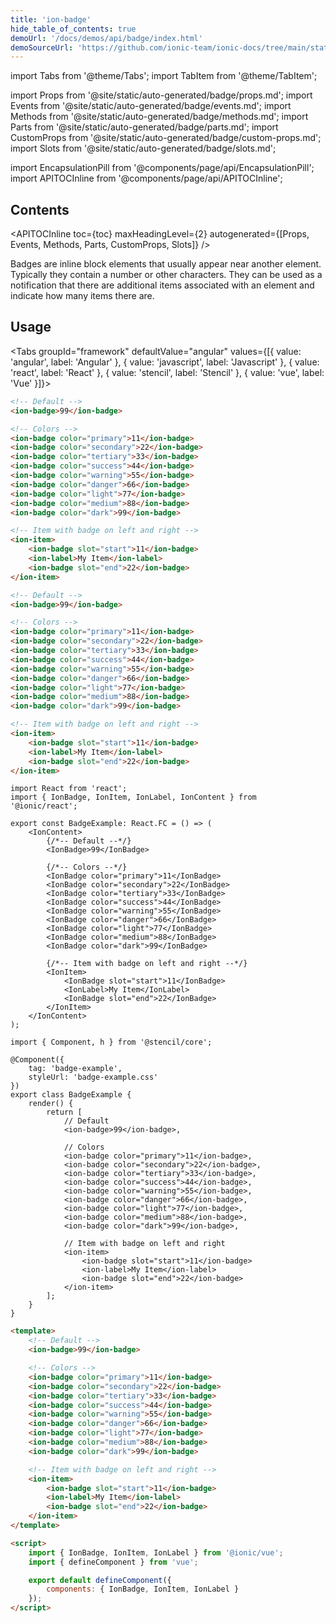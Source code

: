 ```yaml
---
title: 'ion-badge'
hide_table_of_contents: true
demoUrl: '/docs/demos/api/badge/index.html'
demoSourceUrl: 'https://github.com/ionic-team/ionic-docs/tree/main/static/demos/api/badge/index.html'
---
```


import Tabs from '@theme/Tabs';
import TabItem from '@theme/TabItem';

import Props from '@site/static/auto-generated/badge/props.md';
import Events from '@site/static/auto-generated/badge/events.md';
import Methods from '@site/static/auto-generated/badge/methods.md';
import Parts from '@site/static/auto-generated/badge/parts.md';
import CustomProps from '@site/static/auto-generated/badge/custom-props.md';
import Slots from '@site/static/auto-generated/badge/slots.md';

<head>
  <title>Badges | ion-badge: iOS & Android App Notification Badge Icons</title>
  <meta name="description" content="Badges are inline block elements that appear near other elements on iOS & Android apps—use ion-badges as notifications that indicate how many items there are." />
</head>

import EncapsulationPill from '@components/page/api/EncapsulationPill';
import APITOCInline from '@components/page/api/APITOCInline';

<EncapsulationPill type="shadow" />

<h2 className="table-of-contents__title">Contents</h2>

<APITOCInline
toc={toc}
maxHeadingLevel={2}
autogenerated={[Props, Events, Methods, Parts, CustomProps, Slots]}
/>

Badges are inline block elements that usually appear near another element. Typically they contain a number or other characters. They can be used as a notification that there are additional items associated with an element and indicate how many items there are.

## Usage

<Tabs groupId="framework" defaultValue="angular" values={[{ value: 'angular', label: 'Angular' }, { value: 'javascript', label: 'Javascript' }, { value: 'react', label: 'React' }, { value: 'stencil', label: 'Stencil' }, { value: 'vue', label: 'Vue' }]}>

<TabItem value="angular">

```html
<!-- Default -->
<ion-badge>99</ion-badge>

<!-- Colors -->
<ion-badge color="primary">11</ion-badge>
<ion-badge color="secondary">22</ion-badge>
<ion-badge color="tertiary">33</ion-badge>
<ion-badge color="success">44</ion-badge>
<ion-badge color="warning">55</ion-badge>
<ion-badge color="danger">66</ion-badge>
<ion-badge color="light">77</ion-badge>
<ion-badge color="medium">88</ion-badge>
<ion-badge color="dark">99</ion-badge>

<!-- Item with badge on left and right -->
<ion-item>
	<ion-badge slot="start">11</ion-badge>
	<ion-label>My Item</ion-label>
	<ion-badge slot="end">22</ion-badge>
</ion-item>
```

</TabItem>

<TabItem value="javascript">

```html
<!-- Default -->
<ion-badge>99</ion-badge>

<!-- Colors -->
<ion-badge color="primary">11</ion-badge>
<ion-badge color="secondary">22</ion-badge>
<ion-badge color="tertiary">33</ion-badge>
<ion-badge color="success">44</ion-badge>
<ion-badge color="warning">55</ion-badge>
<ion-badge color="danger">66</ion-badge>
<ion-badge color="light">77</ion-badge>
<ion-badge color="medium">88</ion-badge>
<ion-badge color="dark">99</ion-badge>

<!-- Item with badge on left and right -->
<ion-item>
	<ion-badge slot="start">11</ion-badge>
	<ion-label>My Item</ion-label>
	<ion-badge slot="end">22</ion-badge>
</ion-item>
```

</TabItem>

<TabItem value="react">

```tsx
import React from 'react';
import { IonBadge, IonItem, IonLabel, IonContent } from '@ionic/react';

export const BadgeExample: React.FC = () => (
	<IonContent>
		{/*-- Default --*/}
		<IonBadge>99</IonBadge>

		{/*-- Colors --*/}
		<IonBadge color="primary">11</IonBadge>
		<IonBadge color="secondary">22</IonBadge>
		<IonBadge color="tertiary">33</IonBadge>
		<IonBadge color="success">44</IonBadge>
		<IonBadge color="warning">55</IonBadge>
		<IonBadge color="danger">66</IonBadge>
		<IonBadge color="light">77</IonBadge>
		<IonBadge color="medium">88</IonBadge>
		<IonBadge color="dark">99</IonBadge>

		{/*-- Item with badge on left and right --*/}
		<IonItem>
			<IonBadge slot="start">11</IonBadge>
			<IonLabel>My Item</IonLabel>
			<IonBadge slot="end">22</IonBadge>
		</IonItem>
	</IonContent>
);
```

</TabItem>

<TabItem value="stencil">

```tsx
import { Component, h } from '@stencil/core';

@Component({
	tag: 'badge-example',
	styleUrl: 'badge-example.css'
})
export class BadgeExample {
	render() {
		return [
			// Default
			<ion-badge>99</ion-badge>,

			// Colors
			<ion-badge color="primary">11</ion-badge>,
			<ion-badge color="secondary">22</ion-badge>,
			<ion-badge color="tertiary">33</ion-badge>,
			<ion-badge color="success">44</ion-badge>,
			<ion-badge color="warning">55</ion-badge>,
			<ion-badge color="danger">66</ion-badge>,
			<ion-badge color="light">77</ion-badge>,
			<ion-badge color="medium">88</ion-badge>,
			<ion-badge color="dark">99</ion-badge>,

			// Item with badge on left and right
			<ion-item>
				<ion-badge slot="start">11</ion-badge>
				<ion-label>My Item</ion-label>
				<ion-badge slot="end">22</ion-badge>
			</ion-item>
		];
	}
}
```

</TabItem>

<TabItem value="vue">

```html
<template>
	<!-- Default -->
	<ion-badge>99</ion-badge>

	<!-- Colors -->
	<ion-badge color="primary">11</ion-badge>
	<ion-badge color="secondary">22</ion-badge>
	<ion-badge color="tertiary">33</ion-badge>
	<ion-badge color="success">44</ion-badge>
	<ion-badge color="warning">55</ion-badge>
	<ion-badge color="danger">66</ion-badge>
	<ion-badge color="light">77</ion-badge>
	<ion-badge color="medium">88</ion-badge>
	<ion-badge color="dark">99</ion-badge>

	<!-- Item with badge on left and right -->
	<ion-item>
		<ion-badge slot="start">11</ion-badge>
		<ion-label>My Item</ion-label>
		<ion-badge slot="end">22</ion-badge>
	</ion-item>
</template>

<script>
	import { IonBadge, IonItem, IonLabel } from '@ionic/vue';
	import { defineComponent } from 'vue';

	export default defineComponent({
		components: { IonBadge, IonItem, IonLabel }
	});
</script>
```

</TabItem>

</Tabs>

<Props />
<Events />
<Methods />
<Parts />
<CustomProps />
<Slots />
